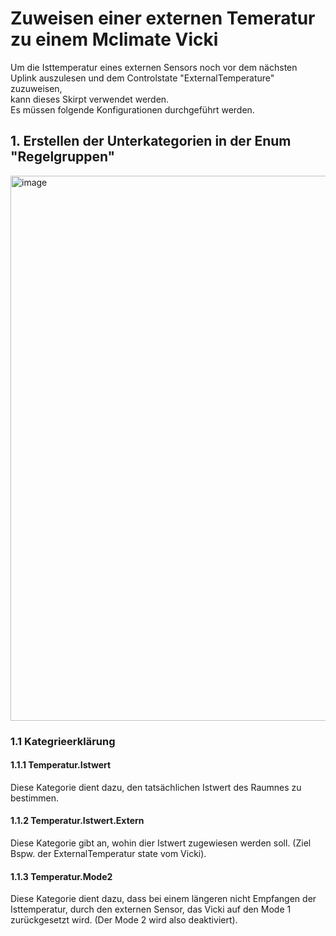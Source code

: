 # Zuweisen einer externen Temeratur zu einem Mclimate Vicki
Um die Isttemperatur eines externen Sensors noch vor dem nächsten Uplink auszulesen und dem Controlstate "ExternalTemperature" zuzuweisen,
<br/>
kann dieses Skirpt verwendet werden.
<br/>
Es müssen folgende Konfigurationen durchgeführt werden.
## 1. Erstellen der Unterkategorien in der Enum "Regelgruppen"
<img width="743" height="872" alt="image" src="https://github.com/user-attachments/assets/3523bcdc-26e8-4da1-aece-0dfeb8ce85cd" />

### 1.1 Kategrieerklärung
#### 1.1.1 Temperatur.Istwert
Diese Kategorie dient dazu, den tatsächlichen Istwert des Raumnes zu bestimmen.

#### 1.1.2 Temperatur.Istwert.Extern
Diese Kategorie gibt an, wohin dier Istwert zugewiesen werden soll. (Ziel Bspw. der ExternalTemperatur state vom Vicki).

#### 1.1.3 Temperatur.Mode2
Diese Kategorie dient dazu, dass bei einem längeren nicht Empfangen der Isttemperatur, durch den externen Sensor, das Vicki auf den Mode 1 zurückgesetzt wird. (Der Mode 2 wird also deaktiviert).

